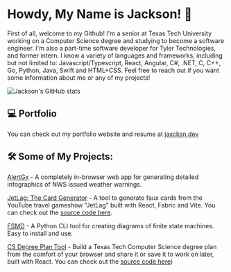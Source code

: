 # Howdy, My Name is Jackson! 🤠

First of all, welcome to my Github! I'm a senior at Texas Tech University working on a Computer Science degree and studying to become a software engineer. I'm also a part-time software developer for Tyler Technologies, and former intern. I know a variety of languages and frameworks, including but not limited to: Javascript/Typescript, React, Angular, C#, .NET, C, C++, Go, Python, Java, Swift and HTML+CSS. Feel free to reach out if you want some information about me or any of my projects!

![Jackson's GitHub stats](https://http://readme-stats-blush-seven.vercel.app/api?username=jaxcksn&show=reviews,prs_merged,prs_merged_percentage)

## 💻 Portfolio
You can check out my portfolio website and resume at [jaxcksn.dev](https://jaxcksn.dev/)

## 🛠️ Some of My Projects:
[AlertGx](https://alertgx.jaxcksn.dev/) - A completely in-browser web app for generating detailed infographics of NWS issued weather warnings.

[JetLag: The Card Generator](https://jetlag.jaxcksn.dev/) - A tool to generate faux cards from the YouTube travel gameshow "JetLag" built with React, Fabric and Vite. You can check out the [source code here](https://github.com/jaxcksn/JetLagCardGenerator).

[FSMD](https://github.com/jaxcksn/FSMD) - A Python CLI tool for creating diagrams of finite state machines. Easy to install and use.

[CS Degree Plan Tool](https://csplan.jaxcksn.dev/) - Build a Texas Tech Computer Science degree plan from the comfort of your browser and share it or save it to work on later, built with React. You can check out the [source code here](https://github.com/jaxcksn/CompSciDegreePlan))


<!---
jaxcksn/jaxcksn is a ✨ special ✨ repository because its `README.md` (this file) appears on your GitHub profile.
You can click the Preview link to take a look at your changes.
--->
